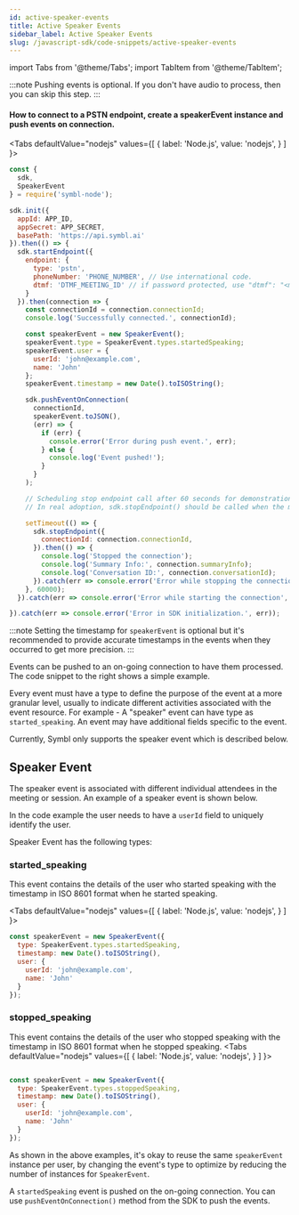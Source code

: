 ```yaml
---
id: active-speaker-events
title: Active Speaker Events
sidebar_label: Active Speaker Events
slug: /javascript-sdk/code-snippets/active-speaker-events
---
```

import Tabs from '@theme/Tabs';
import TabItem from '@theme/TabItem';

:::note
Pushing events is optional. If you don't have audio to process, then you can skip this step.
:::


#### How to connect to a PSTN endpoint, create a speakerEvent instance and push events on connection.

<Tabs
  defaultValue="nodejs"
  values={[
    { label: 'Node.js', value: 'nodejs', }
  ]
}>

<TabItem value="nodejs">

```js
const {
  sdk,
  SpeakerEvent
} = require('symbl-node');

sdk.init({
  appId: APP_ID,
  appSecret: APP_SECRET,
  basePath: 'https://api.symbl.ai'
}).then(() => {
  sdk.startEndpoint({
    endpoint: {
      type: 'pstn',
      phoneNumber: 'PHONE_NUMBER', // Use international code.
      dtmf: 'DTMF_MEETING_ID' // if password protected, use "dtmf": "<meeting_id>#,#<password>#"
    }
  }).then(connection => {
    const connectionId = connection.connectionId;
    console.log('Successfully connected.', connectionId);

    const speakerEvent = new SpeakerEvent();
    speakerEvent.type = SpeakerEvent.types.startedSpeaking;
    speakerEvent.user = {
      userId: 'john@example.com',
      name: 'John'
    };
    speakerEvent.timestamp = new Date().toISOString();

    sdk.pushEventOnConnection(
      connectionId,
      speakerEvent.toJSON(),
      (err) => {
        if (err) {
          console.error('Error during push event.', err);
        } else {
          console.log('Event pushed!');
        }
      }
    );

    // Scheduling stop endpoint call after 60 seconds for demonstration purposes
    // In real adoption, sdk.stopEndpoint() should be called when the meeting or call actually ends

    setTimeout(() => {
      sdk.stopEndpoint({
        connectionId: connection.connectionId,
      }).then(() => {
        console.log('Stopped the connection');
        console.log('Summary Info:', connection.summaryInfo);
        console.log('Conversation ID:', connection.conversationId);
      }).catch(err => console.error('Error while stopping the connection.', err));
    }, 60000);
  }).catch(err => console.error('Error while starting the connection', err));

}).catch(err => console.error('Error in SDK initialization.', err));
```

</TabItem>
</Tabs>

:::note
Setting the timestamp for `speakerEvent` is optional but it's recommended to provide accurate timestamps in the events when they occurred to get more precision.
:::

Events can be pushed to an on-going connection to have them processed. The code snippet to the right shows a simple example.

Every event must have a type to define the purpose of the event at a more granular level, usually to indicate different activities associated with the
event resource. For example - A "speaker" event can have type as `started_speaking`. An event may have additional fields specific to the event.

Currently, Symbl only supports the speaker event which is described below.

## Speaker Event

The speaker event is associated with different individual attendees in the meeting or session. An example of a speaker event is shown below.

In the code example the user needs to have a `userId` field to uniquely identify the user.

Speaker Event has the following types:


### started_speaking

This event contains the details of the user who started speaking with the timestamp in ISO 8601 format when he started speaking.

<Tabs
  defaultValue="nodejs"
  values={[
    { label: 'Node.js', value: 'nodejs', }
  ]
}>
<TabItem value="nodejs">

```js
const speakerEvent = new SpeakerEvent({
  type: SpeakerEvent.types.startedSpeaking,
  timestamp: new Date().toISOString(),
  user: {
    userId: 'john@example.com',
    name: 'John'
  }
});
```
</TabItem>
<TabItem value="cURL">
</TabItem>
</Tabs>


### stopped_speaking

This event contains the details of the user who stopped speaking with the timestamp in ISO 8601 format when he stopped speaking.
<Tabs
  defaultValue="nodejs"
  values={[
    { label: 'Node.js', value: 'nodejs', }
  ]
}>
<TabItem value="nodejs">

```js

const speakerEvent = new SpeakerEvent({
  type: SpeakerEvent.types.stoppedSpeaking,
  timestamp: new Date().toISOString(),
  user: {
    userId: 'john@example.com',
    name: 'John'
  }
});
```
</TabItem>
<TabItem value="cURL">
</TabItem>
</Tabs>


As shown in the above examples, it's okay to reuse the same `speakerEvent` instance per user, by changing the event's type to optimize by reducing the number of instances for `SpeakerEvent`.

A `startedSpeaking` event is pushed on the on-going connection. You can use `pushEventOnConnection()` method from the SDK to push the events.
